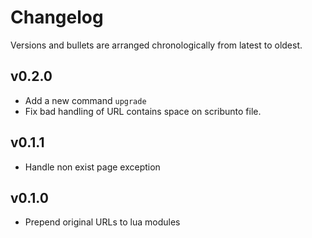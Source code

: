 # Changelog

Versions and bullets are arranged chronologically from latest to oldest.

## v0.2.0

- Add a new command `upgrade`
- Fix bad handling of URL contains space on scribunto file.

## v0.1.1

- Handle non exist page exception

## v0.1.0

- Prepend original URLs to lua modules
